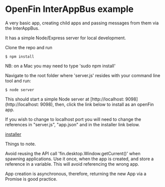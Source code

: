 # OpenFin InterAppBus example
A very basic app, creating child apps and passing messages from them via the InterAppBus.

It has a simple Node/Express server for local development.

Clone the repo and run

```
$ npm install
```
NB: on a Mac you may need to type 'sudo npm install'

Navigate to the root folder where 'server.js' resides with your command line tool and run:

```
$ node server
```

This should start a simple Node server at [http://localhost: 9098](http://localhost: 9098), then, click the link below to install as an openFin app.

If you wish to change to localhost port you will need to change the references in "server.js", "app.json" and in the installer link below.

[installer](https://dl.openfin.co/services/download?fileName=stress_test_interapp&config=http://localhost:9098/app.json)

Things to note. 

Avoid reusing the API call 'fin.desktop.Window.getCurrent()' when spawning applications. Use it once, when the app is created, and store a reference in a variable. This will avoid referencing the wrong app.

App creation is asynchronous, therefore, returning the new App via a Promise is good practice.
 
 